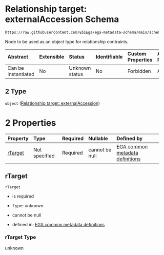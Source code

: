 # Relationship target: externalAccession Schema

```txt
https://raw.githubusercontent.com/EbiEga/ega-metadata-schema/main/schemas/EGA.protocol.json#/properties/protocolRelationships/items/allOf/1/anyOf/2/allOf/1/anyOf/2
```

Node to be used as an object type for relationship contraints.

| Abstract            | Extensible | Status         | Identifiable | Custom Properties | Additional Properties | Access Restrictions | Defined In                                                                       |
| :------------------ | :--------- | :------------- | :----------- | :---------------- | :-------------------- | :------------------ | :------------------------------------------------------------------------------- |
| Can be instantiated | No         | Unknown status | No           | Forbidden         | Allowed               | none                | [EGA.protocol.json\*](../../../schemas/EGA.protocol.json "open original schema") |

## 2 Type

`object` ([Relationship target: externalAccession](ega-4-defs-relationship-target-externalaccession.md))

# 2 Properties

| Property            | Type          | Required | Nullable       | Defined by                                                                                                                                                                                                                                                           |
| :------------------ | :------------ | :------- | :------------- | :------------------------------------------------------------------------------------------------------------------------------------------------------------------------------------------------------------------------------------------------------------------- |
| [rTarget](#rtarget) | Not specified | Required | cannot be null | [EGA common metadata definitions](ega-4-defs-relationship-target-externalaccession-properties-rtarget.md "https://raw.githubusercontent.com/EbiEga/ega-metadata-schema/main/schemas/EGA.common-definitions.json#/$defs/rTargetExternalAccession/properties/rTarget") |

## rTarget



`rTarget`

* is required

* Type: unknown

* cannot be null

* defined in: [EGA common metadata definitions](ega-4-defs-relationship-target-externalaccession-properties-rtarget.md "https://raw.githubusercontent.com/EbiEga/ega-metadata-schema/main/schemas/EGA.common-definitions.json#/$defs/rTargetExternalAccession/properties/rTarget")

### rTarget Type

unknown
